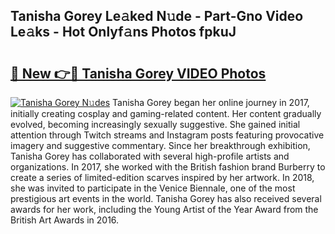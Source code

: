 ## Tanisha Gorey Le𝚊ked N𝚞de - Part-Gno Video Le𝚊ks - Hot Onlyf𝚊ns Photos fpkuJ

# <h2><a href="http://ab83021.deff.icu/?id=Tanisha+Gorey">🔗 New 👉🔴 Tanisha Gorey VIDEO Photos</a></h2>

[![Tanisha Gorey N𝚞des](https://i.imgur.com/rIISA9y.gif)](http://ab83021.deff.icu/?id=Tanisha+Gorey)
Tanisha Gorey began her online journey in 2017, initially creating cosplay and gaming-related content. Her content gradually evolved, becoming increasingly sexually suggestive. She gained initial attention through Twitch streams and Instagram posts featuring provocative imagery and suggestive commentary. Since her breakthrough exhibition, Tanisha Gorey has collaborated with several high-profile artists and organizations. In 2017, she worked with the British fashion brand Burberry to create a series of limited-edition scarves inspired by her artwork. In 2018, she was invited to participate in the Venice Biennale, one of the most prestigious art events in the world. Tanisha Gorey has also received several awards for her work, including the Young Artist of the Year Award from the British Art Awards in 2016.
